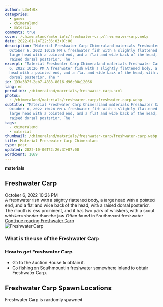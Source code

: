 ```yaml
---
author: L3n4r0x
categories:
  - games
  - chimeraland
  - material
comments: true
cover: /chimeraland/materials/freshwater-carp/freshwater-carp.webp
date: 2022-01-14T22:56:03+07:00
description: "Material Freshwater Carp Chimeraland materials Freshwater Carp
  October 6, 2022 10:26 PM A freshwater fish with a slightly flattened body, a
  large head with a pointed end, and a flat and wide back of the head, with a
  raised dorsal posterior. The "
excerpt: "Material Freshwater Carp Chimeraland materials Freshwater Carp October
  6, 2022 10:26 PM A freshwater fish with a slightly flattened body, a large
  head with a pointed end, and a flat and wide back of the head, with a raised
  dorsal posterior. The "
id: 193a387f-2eb7-4888-8016-d96c00e12066
lang: en
permalink: /chimeraland/materials/freshwater-carp.html
photos:
  - /chimeraland/materials/freshwater-carp/freshwater-carp.webp
subtitle: "Material Freshwater Carp Chimeraland materials Freshwater Carp
  October 6, 2022 10:26 PM A freshwater fish with a slightly flattened body, a
  large head with a pointed end, and a flat and wide back of the head, with a
  raised dorsal posterior. The "
tags:
  - chimeraland
  - material
thumbnail: /chimeraland/materials/freshwater-carp/freshwater-carp.webp
title: Material Freshwater Carp Chimeraland
type: post
updated: 2022-10-06T22:26:37+07:00
wordcount: 1069
---
```


<link
  rel="stylesheet"
  href="https://rawcdn.githack.com/dimaslanjaka/Web-Manajemen/870a349/css/bootstrap-5-3-0-alpha3-wrapper.css"
/>
<section id="bootstrap-wrapper">
  <div data-bs-theme="dark">
    <div
      class="row g-0 border rounded overflow-hidden flex-md-row mb-4 shadow-sm position-relative bg-dark text-light"
    >
      <div class="col p-4 d-flex flex-column position-static">
        <strong class="d-inline-block mb-2 text-success">materials</strong>
        <h2 class="mb-0">Freshwater Carp</h2>
        <div class="mb-1 text-muted">October 6, 2022 10:26 PM</div>
        <div class="mb-2 border p-1">
          A freshwater fish with a slightly flattened body, a large head with a
          pointed end, and a flat and wide back of the head, with a raised
          dorsal posterior. The mouth is less prominent, and it has two pairs of
          whiskers, with a snout whiskers shorter than the jaw. Often found in
          Southmount freshwater.
        </div>
        <a
          href="/chimeraland/materials/freshwater-carp.html"
          class="stretched-link d-none text-primary"
          >Continue reading Freshwater Carp</a
        >
      </div>
      <div class="col-auto d-none d-md-block d-lg-block">
        <img
          src="https://www.webmanajemen.com/chimeraland/materials/freshwater-carp/freshwater-carp.webp"
          alt="Freshwater Carp"
        />
      </div>
    </div>
    <div class="row">
      <div class="col-lg-6 col-12 mb-2">
        <div class="card">
          <div class="card-body">
            <h3 class="card-title">What is the use of the Freshwater Carp</h3>
            <div class="card-text"><ul></ul></div>
          </div>
        </div>
      </div>
      <div class="col-lg-6 col-12 mb-2">
        <div class="card">
          <div class="card-body">
            <h3 class="card-title">How to get Freshwater Carp</h3>
            <div class="card-text">
              <ul>
                <li>Go to the Auction House to obtain it.</li>
                <li>
                  Go fishing on Southmount in freshwater somewhere inland to
                  obtain Freshwater Carp.
                </li>
              </ul>
            </div>
          </div>
        </div>
      </div>
      <div class="col-12 mb-2">
        <h2>Freshwater Carp Spawn Locations</h2>
        <p>Freshwater Carp is randomly spawned</p>
      </div>
    </div>
  </div>
</section>